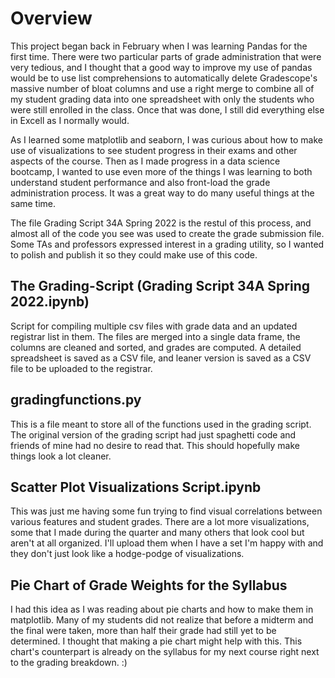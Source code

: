 # Overview
This project began back in February when I was learning Pandas for the first time. There were two particular parts of grade administration that were very tedious, and I thought that a good way to improve my use of pandas would be to use list comprehensions to automatically delete Gradescope's massive number of bloat columns and use a right merge to combine all of my student grading data into one spreadsheet with only the students who were still enrolled in the class. Once that was done, I still did everything else in Excell as I normally would. 

As I learned some matplotlib and seaborn, I was curious about how to make use of visualizations to see student progress in their exams and other aspects of the course. Then as I made progress in a data science bootcamp, I wanted to use even more of the things I was learning to both understand student performance and also front-load the grade administration process. It was a great way to do many useful things at the same time. 

The file Grading Script 34A Spring 2022 is the restul of this process, and almost all of the code you see was used to create the grade submission file. Some TAs and professors expressed interest in a grading utility, so I wanted to polish and publish it so they could make use of this code. 

## The Grading-Script (Grading Script 34A Spring 2022.ipynb)
Script for compiling multiple csv files with grade data and an updated registrar list in them. The files are merged into a single data frame, the columns are cleaned and sorted, and grades are computed. A detailed spreadsheet is saved as a CSV file, and leaner version is saved as a CSV file to be uploaded to the registrar. 

## gradingfunctions.py
This is a file meant to store all of the functions used in the grading script. The original version of the grading script had just spaghetti code and friends of mine had no desire to read that. This should hopefully make things look a lot cleaner. 

## Scatter Plot Visualizations Script.ipynb
This was just me having some fun trying to find visual correlations between various features and student grades. There are a lot more visualizations, some that I made during the quarter and many others that look cool but aren't at all organized. I'll upload them when I have a set I'm happy with and they don't just look like a hodge-podge of visualizations. 

## Pie Chart of Grade Weights for the Syllabus
I had this idea as I was reading about pie charts and how to make them in matplotlib. Many of my students did not realize that before a midterm and the final were taken, more than half their grade had still yet to be determined. I thought that making a pie chart might help with this. This chart's counterpart is already on the syllabus for my next course right next to the grading breakdown. :)
